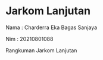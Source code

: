 # Jarkom Lanjutan 

Nama : Charderra Eka Bagas Sanjaya

Nim : 20210801088

Rangkuman Jarkom Lanjutan
